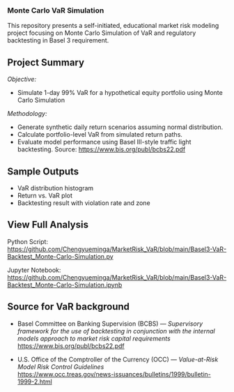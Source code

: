 ### Monte Carlo VaR Simulation
This repository presents a self-initiated, educational market risk modeling project focusing on Monte Carlo Simulation of VaR and regulatory backtesting in Basel 3 requirement.

## Project Summary
*Objective:*
  - Simulate 1-day 99% VaR for a hypothetical equity portfolio using Monte Carlo Simulation 

*Methodology:*
  - Generate synthetic daily return scenarios assuming normal distribution.
  - Calculate portfolio-level VaR from simulated return paths.
  - Evaluate model performance using Basel III-style traffic light backtesting. Source: https://www.bis.org/publ/bcbs22.pdf

## Sample Outputs
- VaR distribution histogram
- Return vs. VaR plot
- Backtesting result with violation rate and zone

## View Full Analysis
Python Script:  
https://github.com/Chengyueminga/MarketRisk_VaR/blob/main/Basel3-VaR-Backtest_Monte-Carlo-Simulation.py

Jupyter Notebook:  
https://github.com/Chengyueminga/MarketRisk_VaR/blob/main/Basel3-VaR-Backtest_Monte-Carlo-Simulation.ipynb

## Source for VaR background
- Basel Committee on Banking Supervision (BCBS) — *Supervisory framework for the use of backtesting in conjunction with the internal models approach to market risk capital requirements*  
   https://www.bis.org/publ/bcbs22.pdf

- U.S. Office of the Comptroller of the Currency (OCC) — *Value-at-Risk Model Risk Control Guidelines*  
   https://www.occ.treas.gov/news-issuances/bulletins/1999/bulletin-1999-2.html
